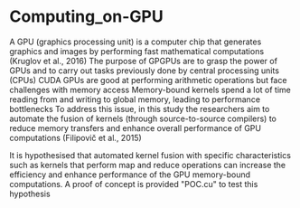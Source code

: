 # Computing_on-GPU

A GPU (graphics processing unit) is a computer chip that generates graphics
and images by performing fast mathematical computations (Kruglov et al., 2016)
The purpose of GPGPUs are to grasp the power of GPUs and to carry out tasks
previously done by central processing units (CPUs)
CUDA GPUs are good at performing arithmetic operations but face challenges
with memory access
Memory-bound kernels spend a lot of time reading from and writing to global
memory, leading to performance bottlenecks
To address this issue, in this study the researchers aim to automate the fusion of
kernels (through source-to-source compilers) to reduce memory transfers and
enhance overall performance of GPU computations (Filipovič et al., 2015)

It is hypothesised that automated kernel fusion with specific characteristics such as
kernels that perform map and reduce operations can increase the efficiency and
enhance performance of the GPU memory-bound computations. A proof of concept is provided 
"POC.cu" to test this hypothesis
